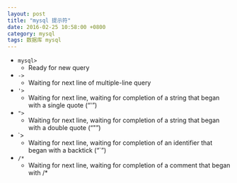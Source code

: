 ```yaml
---
layout: post
title: "mysql 提示符"
date: 2016-02-25 10:58:00 +0800
category: mysql
tags: 数据库 mysql
---
```


* `mysql>`
    * Ready for new query
* `->`
    * Waiting for next line of multiple-line query
* `'>`
    * Waiting for next line, waiting for completion of a string that began with a single quote (“'”)
* `">`
    * Waiting for next line, waiting for completion of a string that began with a double quote (“"”)
* \`>
    * Waiting for next line, waiting for completion of an identifier that began with a backtick (“\`”)
* `/*`
    * Waiting for next line, waiting for completion of a comment that began with /*